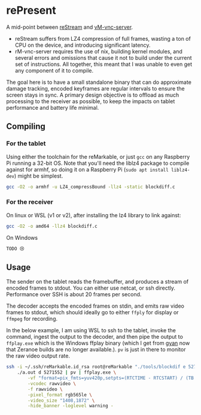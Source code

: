 # rePresent

A mid-point between [reStream](https://github.com/rien/reStream) and [vM-vnc-server](https://github.com/pl-semiotics/rM-vnc-server).

- reStream suffers from LZ4 compression of full frames, wasting a ton of CPU on the device, and introducing significant latency.
- rM-vnc-server requires the use of nix, building kernel modules, and several errors and omissions that cause it not to build under the current set of instructions. All together, this meant that I was unable to even get any component of it to compile.

The goal here is to have a small standalone binary that can do approximate damage tracking, encoded keyframes are regular intervals to ensure the screen stays in sync. A primary design objective is to offload as much processing to the receiver as possible, to keep the impacts on tablet performance and battery life minimal.

## Compiling

### For the tablet

Using either the toolchain for the reMarkable, or just `gcc` on any Raspberry Pi running a 32-bit OS. Note that you'll need the liblz4 package to compile against for armhf, so doing it on a Raspberry Pi (`sudo apt install liblz4-dev`) might be simplest.

```bash
gcc -O2 -o armhf -u LZ4_compressBound -llz4 -static blockdiff.c
```

### For the receiver

On linux or WSL (v1 or v2), after installing the lz4 library to link against:

```bash
gcc -O2 -o amd64 -llz4 blockdiff.c
```

On Windows

```bash
TODO 😢
```

## Usage

The sender on the tablet reads the framebuffer, and produces a stream of encoded frames to stdout. You can either use netcat, or ssh directly. Performance over SSH is about 20 frames per second.

The decoder accepts the encoded frames on stdin, and emits raw video frames to stdout, which should ideally go to either `ffply` for display or `ffmpeg` for recording.

In the below example, I am using WSL to ssh to the tablet, invoke the command, ingest the output to the decoder, and then pipe the output to `ffplay.exe` which is the Windows ffplay binary (which I get from [gyan](https://www.gyan.dev/ffmpeg/builds/) now that Zeranoe builds are no longer available.). `pv` is just in there to monitor the raw video output rate.

```bash
ssh -i ~/.ssh/reMarkable.id_rsa root@reMarkable "./tools/blockdif e 5271552 30" | \
    ./a.out d 5271552 | pv | ffplay.exe \
        -vf "format=pix_fmts=yuv420p,setpts=(RTCTIME - RTCSTART) / (TB * 1000000)" \
        -vcodec rawvideo \
        -f rawvideo \
        -pixel_format rgb565le \
        -video_size "1408,1872" \
        -hide_banner -loglevel warning -
```
